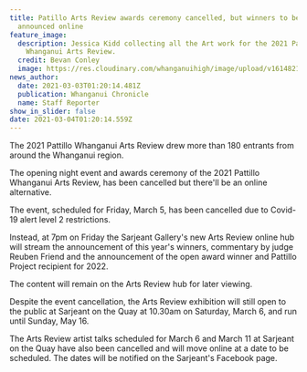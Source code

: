 ```yaml
---
title: Patillo Arts Review awards ceremony cancelled, but winners to be
  announced online
feature_image:
  description: Jessica Kidd collecting all the Art work for the 2021 Pattillo
    Whanganui Arts Review.
  credit: Bevan Conley
  image: https://res.cloudinary.com/whanganuihigh/image/upload/v1614821141/News/Jessica-Kidd.-Arts-Reveiw-ex.Chron-3.3.21.jpg
news_author:
  date: 2021-03-03T01:20:14.481Z
  publication: Whanganui Chronicle
  name: Staff Reporter
show_in_slider: false
date: 2021-03-04T01:20:14.559Z
---
```

The 2021 Pattillo Whanganui Arts Review drew more than 180 entrants from around the Whanganui region.

The opening night event and awards ceremony of the 2021 Pattillo Whanganui Arts Review, has been cancelled but there'll be an online alternative.

The event, scheduled for Friday, March 5, has been cancelled due to Covid-19 alert level 2 restrictions.

Instead, at 7pm on Friday the Sarjeant Gallery's new Arts Review online hub will stream the announcement of this year's winners, commentary by judge Reuben Friend and the announcement of the open award winner and Pattillo Project recipient for 2022.

The content will remain on the Arts Review hub for later viewing.

Despite the event cancellation, the Arts Review exhibition will still open to the public at Sarjeant on the Quay at 10.30am on Saturday, March 6, and run until Sunday, May 16.

The Arts Review artist talks scheduled for March 6 and March 11 at Sarjeant on the Quay have also been cancelled and will move online at a date to be scheduled. The dates will be notified on the Sarjeant's Facebook page.


